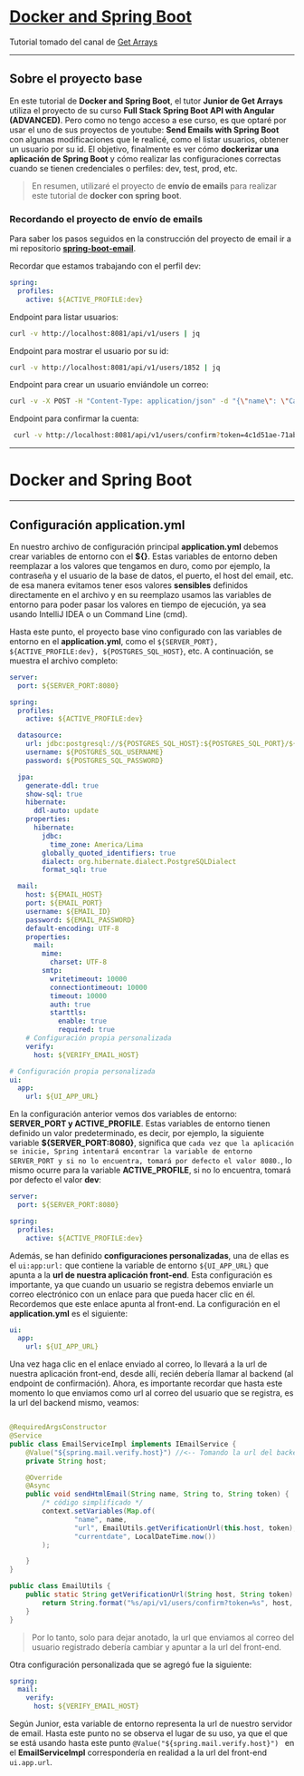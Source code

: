 # [Docker and Spring Boot](https://www.youtube.com/watch?v=hV2hcgztg-w&t=2476s)

Tutorial tomado del canal de [Get Arrays](https://www.youtube.com/watch?v=hV2hcgztg-w&t=2476s)

--- 

## Sobre el proyecto base

En este tutorial de **Docker and Spring Boot**, el tutor **Junior de Get Arrays** utiliza el proyecto de su curso
**Full Stack Spring Boot API with Angular (ADVANCED)**. Pero como no tengo acceso a ese curso, es que optaré por usar
el uno de sus proyectos de youtube: **Send Emails with Spring Boot** con algunas modificaciones que le realicé, como el
listar usuarios, obtener un usuario por su id. El objetivo, finalmente es ver cómo **dockerizar una aplicación de Spring
Boot** y cómo realizar las configuraciones correctas cuando se tienen credenciales o perfiles: dev, test, prod, etc.

> En resumen, utilizaré el proyecto de **envío de emails** para realizar este tutorial de **docker con spring boot**.

### Recordando el proyecto de envío de emails

Para saber los pasos seguidos en la construcción del proyecto de email ir a mi repositorio
[**spring-boot-email**](https://github.com/magadiflo/spring-boot-email).

Recordar que estamos trabajando con el perfil dev:

````yaml
spring:
  profiles:
    active: ${ACTIVE_PROFILE:dev}
````

Endpoint para listar usuarios:

````bash
curl -v http://localhost:8081/api/v1/users | jq
````

Endpoint para mostrar el usuario por su id:

````bash
curl -v http://localhost:8081/api/v1/users/1852 | jq
````

Endpoint para crear un usuario enviándole un correo:

````bash
curl -v -X POST -H "Content-Type: application/json" -d "{\"name\": \"Carlos Gonzales\", \"email\": \"carlos@gmail.com\", \"password\": \"12345\"}" http://localhost:8081/api/v1/users | jq
````

Endpoint para confirmar la cuenta:

````bash
 curl -v http://localhost:8081/api/v1/users/confirm?token=4c1d51ae-71ab-42fa-b734-82fee7850aa3 | jq
````

---

# Docker and Spring Boot

---

## Configuración application.yml

En nuestro archivo de configuración principal **application.yml** debemos crear variables de entorno con el **${}**.
Estas variables de entorno deben reemplazar a los valores que tengamos en duro, como por ejemplo, la contraseña y el
usuario de la base de datos, el puerto, el host del email, etc. de esa manera evitamos tener esos valores **sensibles**
definidos directamente en el archivo y en su reemplazo usamos las variables de entorno para poder pasar los valores en
tiempo de ejecución, ya sea usando IntelliJ IDEA o un Command Line (cmd).

Hasta este punto, el proyecto base vino configurado con las variables de entorno en el **application.yml**, como el
``${SERVER_PORT}, ${ACTIVE_PROFILE:dev}, ${POSTGRES_SQL_HOST}``, etc. A continuación, se muestra el archivo completo:

````yml
server:
  port: ${SERVER_PORT:8080}

spring:
  profiles:
    active: ${ACTIVE_PROFILE:dev}

  datasource:
    url: jdbc:postgresql://${POSTGRES_SQL_HOST}:${POSTGRES_SQL_PORT}/${POSTGRES_SQL_DB}
    username: ${POSTGRES_SQL_USERNAME}
    password: ${POSTGRES_SQL_PASSWORD}

  jpa:
    generate-ddl: true
    show-sql: true
    hibernate:
      ddl-auto: update
    properties:
      hibernate:
        jdbc:
          time_zone: America/Lima
        globally_quoted_identifiers: true
        dialect: org.hibernate.dialect.PostgreSQLDialect
        format_sql: true

  mail:
    host: ${EMAIL_HOST}
    port: ${EMAIL_PORT}
    username: ${EMAIL_ID}
    password: ${EMAIL_PASSWORD}
    default-encoding: UTF-8
    properties:
      mail:
        mime:
          charset: UTF-8
        smtp:
          writetimeout: 10000
          connectiontimeout: 10000
          timeout: 10000
          auth: true
          starttls:
            enable: true
            required: true
    # Configuración propia personalizada
    verify:
      host: ${VERIFY_EMAIL_HOST}

# Configuración propia personalizada
ui:
  app:
    url: ${UI_APP_URL}
````

En la configuración anterior vemos dos variables de entorno: **SERVER_PORT y ACTIVE_PROFILE**. Estas variables de
entorno tienen definido un valor predeterminado, es decir, por ejemplo, la siguiente variable **${SERVER_PORT:8080}**,
significa que ``cada vez que la aplicación se inicie, Spring intentará encontrar la variable de entorno SERVER_PORT y si
no lo encuentra, tomará por defecto el valor 8080.``, lo mismo ocurre para la variable **ACTIVE_PROFILE**, si no lo
encuentra, tomará por defecto el valor **dev**:

````yml
server:
  port: ${SERVER_PORT:8080}

spring:
  profiles:
    active: ${ACTIVE_PROFILE:dev}
````

Además, se han definido **configuraciones personalizadas**, una de ellas es el ``ui:app:url:`` que contiene la
variable de entorno ``${UI_APP_URL}`` que apunta a la **url de nuestra aplicación front-end**. Esta configuración es
importante, ya que cuando un usuario se registra debemos enviarle un correo electrónico con un enlace para que pueda
hacer clic en él. Recordemos que este enlace apunta al front-end. La configuración en el **application.yml** es el
siguiente:

````yml
ui:
  app:
    url: ${UI_APP_URL}
````

Una vez haga clic en el enlace enviado al correo, lo llevará a la url de nuestra aplicación front-end, desde allí,
recién debería llamar al backend (al endpoint de confirmación). Ahora, es importante recordar que hasta este momento lo
que enviamos como url al correo del usuario que se registra, es la url del backend mismo, veamos:

````java

@RequiredArgsConstructor
@Service
public class EmailServiceImpl implements IEmailService {
    @Value("${spring.mail.verify.host}") //<-- Tomando la url del backend
    private String host;

    @Override
    @Async
    public void sendHtmlEmail(String name, String to, String token) {
        /* código simplificado */
        context.setVariables(Map.of(
                "name", name,
                "url", EmailUtils.getVerificationUrl(this.host, token),
                "currentdate", LocalDateTime.now())
        );

    }
}
````

````java
public class EmailUtils {
    public static String getVerificationUrl(String host, String token) {
        return String.format("%s/api/v1/users/confirm?token=%s", host, token);
    }
}
````

> Por lo tanto, solo para dejar anotado, la url que enviamos al correo del usuario registrado debería cambiar y apuntar
> a la url del front-end.

Otra configuración personalizada que se agregó fue la siguiente:

````yml
spring:
  mail:
    verify:
      host: ${VERIFY_EMAIL_HOST}
````

Según Junior, esta variable de entorno representa la url de nuestro servidor de email. Hasta este punto no se observa
el lugar de su uso, ya que el que se está usando hasta este punto ``@Value("${spring.mail.verify.host}") `` en el
**EmailServiceImpl** correspondería en realidad a la url del front-end ``ui.app.url``.

